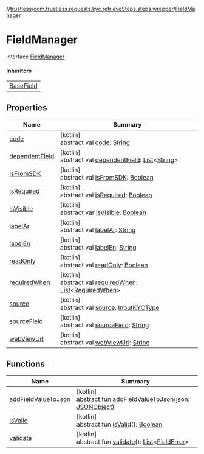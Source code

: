 //[trustless](../../../index.md)/[com.trustless.requests.kyc.retrieveSteps.steps.wrapper](../index.md)/[FieldManager](index.md)

# FieldManager

interface [FieldManager](index.md)

#### Inheritors

| |
|---|
| [BaseField](../../com.trustless.requests.kyc.retrieveSteps.steps.fields/-base-field/index.md) |

## Properties

| Name | Summary |
|---|---|
| [code](code.md) | [kotlin]<br>abstract val [code](code.md): [String](https://kotlinlang.org/api/latest/jvm/stdlib/kotlin/-string/index.html) |
| [dependentField](dependent-field.md) | [kotlin]<br>abstract val [dependentField](dependent-field.md): [List](https://kotlinlang.org/api/latest/jvm/stdlib/kotlin.collections/-list/index.html)&lt;[String](https://kotlinlang.org/api/latest/jvm/stdlib/kotlin/-string/index.html)&gt; |
| [isFromSDK](is-from-s-d-k.md) | [kotlin]<br>abstract val [isFromSDK](is-from-s-d-k.md): [Boolean](https://kotlinlang.org/api/latest/jvm/stdlib/kotlin/-boolean/index.html) |
| [isRequired](is-required.md) | [kotlin]<br>abstract val [isRequired](is-required.md): [Boolean](https://kotlinlang.org/api/latest/jvm/stdlib/kotlin/-boolean/index.html) |
| [isVisible](is-visible.md) | [kotlin]<br>abstract var [isVisible](is-visible.md): [Boolean](https://kotlinlang.org/api/latest/jvm/stdlib/kotlin/-boolean/index.html) |
| [labelAr](label-ar.md) | [kotlin]<br>abstract val [labelAr](label-ar.md): [String](https://kotlinlang.org/api/latest/jvm/stdlib/kotlin/-string/index.html) |
| [labelEn](label-en.md) | [kotlin]<br>abstract val [labelEn](label-en.md): [String](https://kotlinlang.org/api/latest/jvm/stdlib/kotlin/-string/index.html) |
| [readOnly](read-only.md) | [kotlin]<br>abstract val [readOnly](read-only.md): [Boolean](https://kotlinlang.org/api/latest/jvm/stdlib/kotlin/-boolean/index.html) |
| [requiredWhen](required-when.md) | [kotlin]<br>abstract val [requiredWhen](required-when.md): [List](https://kotlinlang.org/api/latest/jvm/stdlib/kotlin.collections/-list/index.html)&lt;[RequiredWhen](../../com.trustless.requests.kyc.retrieveSteps/-required-when/index.md)&gt; |
| [source](source.md) | [kotlin]<br>abstract val [source](source.md): [InputKYCType](../../com.trustless.requests.kyc.retrieveSteps/-input-k-y-c-type/index.md) |
| [sourceField](source-field.md) | [kotlin]<br>abstract val [sourceField](source-field.md): [String](https://kotlinlang.org/api/latest/jvm/stdlib/kotlin/-string/index.html) |
| [webViewUrl](web-view-url.md) | [kotlin]<br>abstract val [webViewUrl](web-view-url.md): [String](https://kotlinlang.org/api/latest/jvm/stdlib/kotlin/-string/index.html) |

## Functions

| Name | Summary |
|---|---|
| [addFieldValueToJson](add-field-value-to-json.md) | [kotlin]<br>abstract fun [addFieldValueToJson](add-field-value-to-json.md)(json: [JSONObject](https://developer.android.com/reference/kotlin/org/json/JSONObject.html)) |
| [isValid](is-valid.md) | [kotlin]<br>abstract fun [isValid](is-valid.md)(): [Boolean](https://kotlinlang.org/api/latest/jvm/stdlib/kotlin/-boolean/index.html) |
| [validate](validate.md) | [kotlin]<br>abstract fun [validate](validate.md)(): [List](https://kotlinlang.org/api/latest/jvm/stdlib/kotlin.collections/-list/index.html)&lt;[FieldError](../../com.trustless.requests.kyc.retrieveSteps.steps.fields/-field-error/index.md)&gt; |
